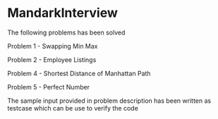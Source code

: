 # MandarkInterview


The following problems has been solved 

Problem 1 - Swapping Min Max
 
Problem 2 - Employee Listings

Problem 4 - Shortest Distance of Manhattan Path

Problem 5 - Perfect Number

The sample input provided in problem description has been written as testcase which can be use to verify the code

